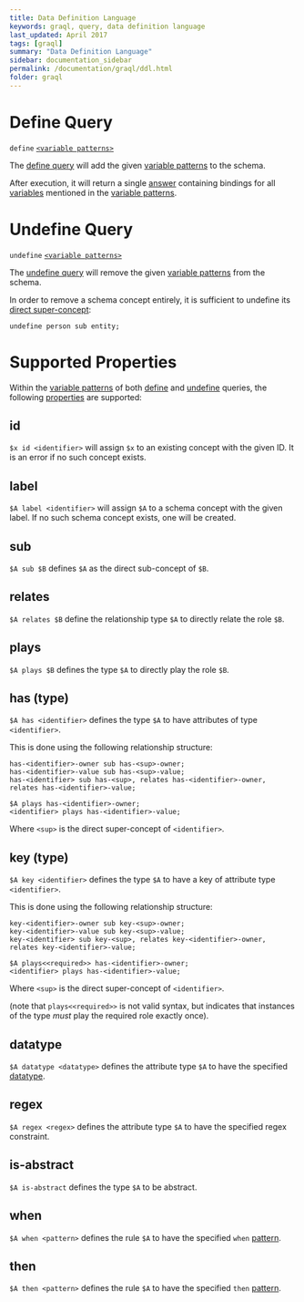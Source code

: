 ```yaml
---
title: Data Definition Language
keywords: graql, query, data definition language
last_updated: April 2017
tags: [graql]
summary: "Data Definition Language"
sidebar: documentation_sidebar
permalink: /documentation/graql/ddl.html
folder: graql
---
```


# Define Query

`define` [`<variable patterns>`](./query.html#variable-pattern)

The [define query](#define-query) will add the given [variable patterns](./query.html#variable-pattern) to the schema.

After execution, it will return a single [answer](./query.html#answer) containing bindings for all
[variables](./query.html#variable) mentioned in the [variable patterns](./query.html#variable-pattern).

# Undefine Query

`undefine` [`<variable patterns>`](./query.html#variable-pattern)

The [undefine query](#undefine-query) will remove the given [variable patterns](./query.html#variable-pattern) from the
schema.

In order to remove a schema concept entirely, it is sufficient to undefine its [direct super-concept](#sub):

```graql
undefine person sub entity;
```

# Supported Properties

Within the [variable patterns](./query.html#variable-pattern) of both [define](#define-query) and
[undefine](#undefine-query) queries, the following [properties](./query.html#property) are supported:

## id

`$x id <identifier>` will assign `$x` to an existing concept with the given ID. It is an error if no such concept
exists.

## label

`$A label <identifier>` will assign `$A` to a schema concept with the given label. If no such schema concept exists,
one will be created.

## sub

`$A sub $B` defines `$A` as the direct sub-concept of `$B`.

## relates

`$A relates $B` define the relationship type `$A` to directly relate the role `$B`.

## plays

`$A plays $B` defines the type `$A` to directly play the role `$B`.

## has (type)

`$A has <identifier>` defines the type `$A` to have attributes of type `<identifier>`.

This is done using the following relationship structure:
```graql
has-<identifier>-owner sub has-<sup>-owner;
has-<identifier>-value sub has-<sup>-value;
has-<identifier> sub has-<sup>, relates has-<identifier>-owner, relates has-<identifier>-value;

$A plays has-<identifier>-owner;
<identifier> plays has-<identifier>-value;
```
Where `<sup>` is the direct super-concept of `<identifier>`.

## key (type)

`$A key <identifier>` defines the type `$A` to have a key of attribute type `<identifier>`.

This is done using the following relationship structure:
```graql
key-<identifier>-owner sub key-<sup>-owner;
key-<identifier>-value sub key-<sup>-value;
key-<identifier> sub key-<sup>, relates key-<identifier>-owner, relates key-<identifier>-value;

$A plays<<required>> has-<identifier>-owner;
<identifier> plays has-<identifier>-value;
```
Where `<sup>` is the direct super-concept of `<identifier>`.
<!-- TODO: This is pretty bad -->
(note that `plays<<required>>` is not valid syntax, but indicates that instances of the type _must_ play the required
role exactly once).

## datatype

`$A datatype <datatype>` defines the attribute type `$A` to have the specified
[datatype](./query.html#value).

## regex

`$A regex <regex>` defines the attribute type `$A` to have the specified regex constraint.

## is-abstract

`$A is-abstract` defines the type `$A` to be abstract.

## when

`$A when <pattern>` defines the rule `$A` to have the specified `when` [pattern](./dml.html#pattern).

## then

`$A then <pattern>` defines the rule `$A` to have the specified `then` [pattern](./dml.html#pattern).

